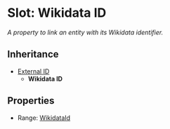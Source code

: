 # Slot: Wikidata ID
_A property to link an entity with its Wikidata identifier._




## Inheritance

* [External ID](external_id.md)
    * **Wikidata ID**



## Properties

 * Range: [WikidataId](WikidataId.md)







